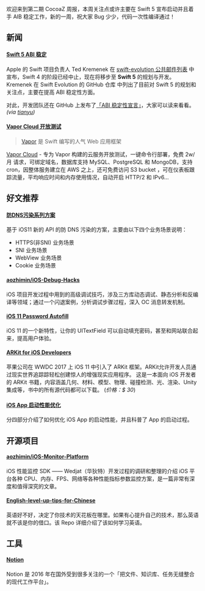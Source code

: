 欢迎来到第二期 CocoaZ 周报，本周关注点或许主要在 Swift 5 宣布启动并且着手 AIB 稳定工作，新的一周，祝大家 Bug 少少，代码一次性编译通过！

## 新闻 

#### [Swift 5 ABI 稳定 ](https://github.com/apple/swift-evolution#development-major-version--swift-50)

Apple 的 Swift 项目负责人 Ted Kremenek 在 [swift-evolution 公共邮件列表](https://link.juejin.im/?target=https%3A%2F%2Flists.swift.org%2Fpipermail%2Fswift-evolution%2FWeek-of-Mon-20170807%2F038645.html) 中宣布，Swift 4 的阶段已经中止，现在将移步至 **Swift 5** 的规划与开发。Kremenek 在 Swift Evolution 的 GitHub 仓库 中列出了目前对 Swift 5 的规划和关注点，主要在提高 ABI 稳定性方面。

对此，开发团队还在 GitHub 上发布了[「ABI 稳定性宣言」](https://link.juejin.im/?target=https%3A%2F%2Fgithub.com%2Fapple%2Fswift%2Fblob%2Fmaster%2Fdocs%2FABIStabilityManifesto.md)，大家可以读来看看。 *(via [tianyu](https://juejin.im/post/598bc44c51882548bd4dbab8))*


#### [Vapor Cloud 开放测试](https://medium.com/@qutheory/introducing-vapor-cloud-a-fast-and-reliable-cloud-service-9868e8c2e9d3)

> [Vapor](https://vapor.codes) 是 Swift 编写的人气 Web 应用框架

[Vapor Cloud](https://dashboard.vapor.cloud) - 专为 Vapor 构建的云服务开放测试，一键命令行部署，免费 2w/月 请求，可绑定域名，数据库支持 MySQL、PostgreSQL 和 MongoDB，支持 cron，因整体服务建立在 AWS 之上，还可免费访问 S3 bucket ，可在仪表板跟踪流量，平均响应时间和内存使用情况，自动开启 HTTP/2 和 IPv6... 

## 好文推荐 

#### [防DNS污染系列方案](https://github.com/ChenYilong/iOSBlog/tree/master/Tips/DNS%E6%B1%A1%E6%9F%93%E6%96%B9%E6%A1%88%E8%B0%83%E7%A0%94) 

基于 iOS11 新的 API 的防 DNS 污染的方案，主要由以下四个业务场景说明：

* HTTPS(非SNI) 业务场景 
* SNI 业务场景 
* WebView 业务场景 
* Cookie 业务场景 

#### [aozhimin/iOS-Debug-Hacks](https://github.com/aozhimin/iOS-Debug-Hacks)

iOS 项目开发过程中用到的高级调试技巧，涉及三方库动态调试、静态分析和反编译等领域；通过一个闪退案例，分析调试步骤过程，深入 OC 消息转发机制。

#### [iOS 11 Password Autofill](https://medium.com/anilvarghese/ios-11-password-autofill-e1c763015bc1)

iOS 11 的一个新特性，让你的 UITextField 可以自动填充密码，甚至和网站联合起来，提高用户体验。

#### [ARKit for iOS Developers](https://gumroad.com/l/QOIq)

苹果公司在 WWDC 2017 上 iOS 11 中引入了 ARKit 框架。ARKit允许开发人员通过现实世界追踪踪轻松创建惊人的增强现实应用程序。 这是一本面向 iOS 开发者的 ARKit 书籍，内容涵盖几何、材料、模型、物理、碰撞检测、光、渲染、Unity 集成等，书中的所有源代码都可以下载。 (*价格：$ 30*)

#### [iOS App 启动性能优化](https://mp.weixin.qq.com/s/Kf3EbDIUuf0aWVT-UCEmbA)

分四部分介绍了如何优化 iOS App 的启动性能，并且科普了 App 的启动过程。

## 开源项目

#### [aozhimin/iOS-Monitor-Platform](https://github.com/aozhimin/iOS-Monitor-Platform)

iOS 性能监控 SDK —— Wedjat（华狄特）开发过程的调研和整理的介绍 iOS 平台各种 CPU、内存、FPS、网络等各种性能指标参数监控方案，是一篇非常有深度和值得深究的文章。

#### [English-level-up-tips-for-Chinese](https://github.com/byoungd/english-level-up-tips-for-Chinese)
英语好不好，决定了你技术的天花板在哪里。如果有心提升自己的技术，那么英语就不该是你的借口。该 Repo 详细介绍了该如何学习英语。


## 工具

#### [Notion](https://www.notion.so/)

Notion 是 2016 年在国外受到很多关注的一个「把文件、知识库、任务无缝整合的现代工作平台」。
